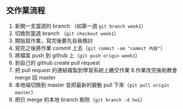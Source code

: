 ## 交作業流程

1. 新開一支當週的 branch （如第一週 `git branch week1`）
2. 切換到當週 branch （`git checkout week1`）
3. 開始寫作業，寫完後要先自我檢討
4. 寫完之後將作業 commit 上去（`git commit -am "commit 內容"`）
5. 將檔案 push 到 github 上（`git push origin week1`）
6. 到自己的 github create pull request
7. 把 pull request 的連結複製到學習系統上繳交作業
8.作業改完後助教會 merge 回 master
9. 本地端切換到 master 並把最新的變動 pull 下來（`git pull origin master`）
10. 把已 merge 的本地 branch 刪除（`git branch -d hw1`）